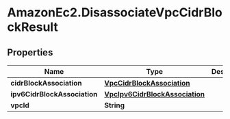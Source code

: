 # AmazonEc2.DisassociateVpcCidrBlockResult

## Properties

Name | Type | Description | Notes
------------ | ------------- | ------------- | -------------
**cidrBlockAssociation** | [**VpcCidrBlockAssociation**](VpcCidrBlockAssociation.md) |  | [optional] 
**ipv6CidrBlockAssociation** | [**VpcIpv6CidrBlockAssociation**](VpcIpv6CidrBlockAssociation.md) |  | [optional] 
**vpcId** | **String** |  | [optional] 



